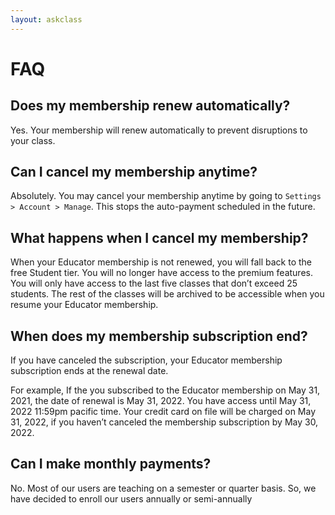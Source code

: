 ```yaml
---
layout: askclass
---
```


# FAQ

## Does my membership renew automatically?
Yes.
Your membership will renew automatically to prevent disruptions to your class.

## Can I cancel my membership anytime?
Absolutely.
You may cancel your membership anytime by going to `Settings > Account > Manage`.
This stops the auto-payment scheduled in the future.

## What happens when I cancel my membership?
When your Educator membership is not renewed, you will fall back to the free Student tier.
You will no longer have access to the premium features.
You will only have access to the last five classes that don’t exceed 25 students.
The rest of the classes will be archived to be accessible when you resume your Educator membership.

## When does my membership subscription end?
If you have canceled the subscription, your Educator membership subscription ends at the renewal date.

For example, If the you subscribed to the Educator membership on May 31, 2021, the date of renewal is May 31, 2022.
You have access until May 31, 2022 11:59pm pacific time.
Your credit card on file will be charged on May 31, 2022, if you haven’t canceled the membership subscription by May 30, 2022.

## Can I make monthly payments?
No.
Most of our users are teaching on a semester or quarter basis.
So, we have decided to enroll our users annually or semi-annually
